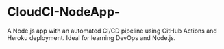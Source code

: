 # CloudCI-NodeApp-
A Node.js app with an automated CI/CD pipeline using GitHub Actions and Heroku deployment. Ideal for learning DevOps and Node.js.
